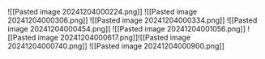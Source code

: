 ![[Pasted image 20241204000224.png]]
![[Pasted image 20241204000306.png]]
![[Pasted image 20241204000334.png]]
![[Pasted image 20241204000454.png]]
![[Pasted image 20241204001056.png]]
![[Pasted image 20241204000617.png]]![[Pasted image 20241204000740.png]]
![[Pasted image 20241204000900.png]]